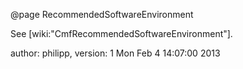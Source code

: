 @page RecommendedSoftwareEnvironment

See \[wiki:"CmfRecommendedSoftwareEnvironment"\].

author: philipp, version: 1 Mon Feb 4 14:07:00 2013
